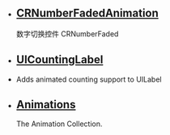 

* ## [CRNumberFadedAnimation](https://github.com/CRAnimation/CRNumberFadedAnimation)
  数字切换控件 CRNumberFaded

* ## [UICountingLabel](https://github.com/dataxpress/UICountingLabel)
* Adds animated counting support to UILabel

* ## [Animations](https://github.com/YouXianMing/Animations)
  The Animation Collection.
